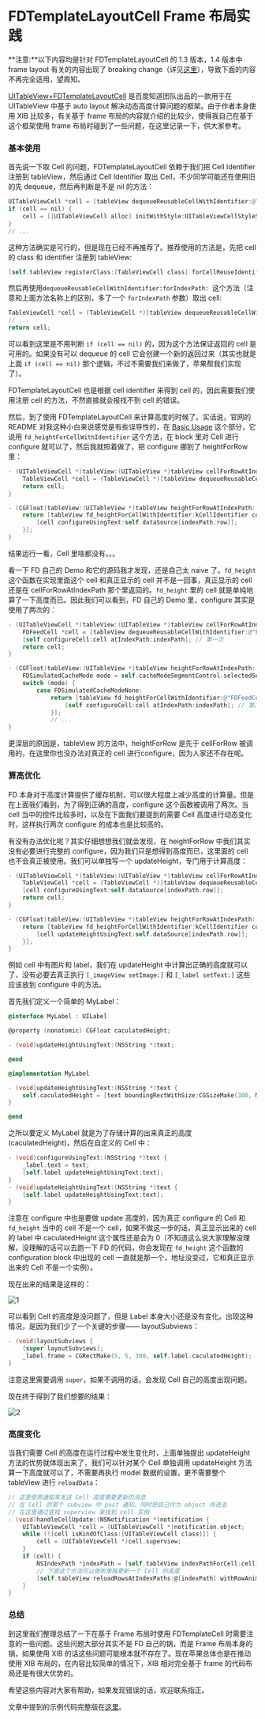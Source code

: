 FDTemplateLayoutCell Frame 布局实践
==================================

**注意:**以下内容均是针对 FDTemplateLayoutCell 的 1.3 版本，1.4 版本中 frame layout 有关的内容出现了 breaking change（详见[这里](https://github.com/forkingdog/UITableView-FDTemplateLayoutCell/issues/154)），导致下面的内容不再完全适用，望周知。

[UITableView+FDTemplateLayoutCell](https://github.com/forkingdog/UITableView-FDTemplateLayoutCell) 是百度知道团队出品的一款用于在 UITableView 中基于 auto layout 解决动态高度计算问题的框架。由于作者本身使用 XIB 比较多，有关基于 frame 布局的内容就介绍的比较少，使得我自己在基于这个框架使用 frame 布局时碰到了一些问题，在这里记录一下，供大家参考。

### 基本使用

首先说一下取 Cell 的问题，FDTemplateLayoutCell 依赖于我们把 Cell Identifier 注册到 tableView，然后通过 Cell Identifier 取出 Cell，不少同学可能还在使用旧的先 dequeue，然后再判断是不是 nil 的方法：

```objectivec
UITableViewCell *cell = [tableView dequeueReusableCellWithIdentifier:@"MyIdentifier"];
if (cell == nil) {
    cell = [[UITableViewCell alloc] initWithStyle:UITableViewCellStyleSubtitle reuseIdentifier:@"MyIdentifier"];
}
// ...
```

这种方法确实是可行的，但是现在已经不再推荐了。推荐使用的方法是，先把 cell 的 class 和 identifier 注册到 tableView:

```objectivec
[self.tableView registerClass:[TableViewCell class] forCellReuseIdentifier:kCellIdentifier];
```

然后再使用`dequeueReusableCellWithIdentifier:forIndexPath:
`这个方法（注意和上面方法名称上的区别，多了一个 `forIndexPath` 参数）取出 cell:

```objectivec
TableViewCell *cell = (TableViewCell *)[tableView dequeueReusableCellWithIdentifier:kCellIdentifier forIndexPath:indexPath];
// ... 
return cell;
```

可以看到这里是不用判断 `if (cell == nil)` 的，因为这个方法保证返回的 cell 是可用的。如果没有可以 dequeue 的 cell 它会创建一个新的返回过来（其实也就是上面 `if (cell == nil)` 那个逻辑，不过不需要我们来做了，苹果帮我们实现了）。

FDTemplateLayoutCell 也是根据 cell identifier 来得到 cell 的，因此需要我们使用注册 cell 的方法，不然直接就会报找不到 cell 的错误。

然后，到了使用 FDTemplateLayoutCell 来计算高度的时候了。实话说，官网的 README 对我这种小白来说感觉是有些误导性的，在 [Basic Usage](https://github.com/forkingdog/UITableView-FDTemplateLayoutCell#basic-usage) 这个部分，它说用 `fd_heightForCellWithIdentifier` 这个方法，在 block 里对 Cell 进行 configure 就可以了，然后我就照着做了，把 configure 挪到了 heightForRow 里：

```objectivec
- (UITableViewCell *)tableView:(UITableView *)tableView cellForRowAtIndexPath:(NSIndexPath *)indexPath {
    TableViewCell *cell = (TableViewCell *)[tableView dequeueReusableCellWithIdentifier:kCellIdentifier forIndexPath:indexPath];
    return cell;
}

- (CGFloat)tableView:(UITableView *)tableView heightForRowAtIndexPath:(NSIndexPath *)indexPath {
    return [tableView fd_heightForCellWithIdentifier:kCellIdentifier configuration:^(TableViewCell *cell){
        [cell configureUsingText:self.dataSource[indexPath.row]];
    }];
}
```

结果运行一看，Cell 里啥都没有。。。

看一下 FD 自己的 Demo 和它的源码我才发现，还是自己太 naive 了。`fd_height` 这个函数在实现里面这个 cell 和真正显示的 cell 并不是一回事，真正显示的 cell 还是在 cellForRowAtIndexPath 那个里返回的。`fd_height` 里的 cell 就是单纯地算了一下高度而已。因此我们可以看到，FD 自己的 Demo 里，configure 其实是使用了两次的：

```objectivec
- (UITableViewCell *)tableView:(UITableView *)tableView cellForRowAtIndexPath:(NSIndexPath *)indexPath {
    FDFeedCell *cell = [tableView dequeueReusableCellWithIdentifier:@"FDFeedCell" forIndexPath:indexPath];
    [self configureCell:cell atIndexPath:indexPath]; // 第一次
    return cell;
}

- (CGFloat)tableView:(UITableView *)tableView heightForRowAtIndexPath:(NSIndexPath *)indexPath {
    FDSimulatedCacheMode mode = self.cacheModeSegmentControl.selectedSegmentIndex;
    switch (mode) {
        case FDSimulatedCacheModeNone:
            return [tableView fd_heightForCellWithIdentifier:@"FDFeedCell" configuration:^(FDFeedCell *cell) {
                [self configureCell:cell atIndexPath:indexPath]; // 第二次
            }];
            // ...
}
```

更深层的原因是，tableView 的方法中，heightForRow 是先于 cellForRow 被调用的，在这里你也没办法对真正的 cell 进行configure，因为人家还不存在呢。

### 算高优化

FD 本身对于高度计算提供了缓存机制，可以很大程度上减少高度的计算量。但是在上面我们看到，为了得到正确的高度，configure 这个函数被调用了两次。当 cell 当中的控件比较多时，以及在下面我们要提到的需要 Cell 高度进行动态变化时，这样执行两次 configure 的成本也是比较高的。

有没有办法优化呢？其实仔细想想我们就会发现，在 heightForRow 中我们其实没有必要进行完整的 configure，因为我们只是想得到高度而已，这里面的 cell 也不会真正被使用。我们可以单独写一个 updateHeight，专门用于计算高度：

```objectivec
- (UITableViewCell *)tableView:(UITableView *)tableView cellForRowAtIndexPath:(NSIndexPath *)indexPath {
    TableViewCell *cell = (TableViewCell *)[tableView dequeueReusableCellWithIdentifier:kCellIdentifier forIndexPath:indexPath];
    [cell configureUsingText:self.dataSource[indexPath.row]];
    return cell;
}

- (CGFloat)tableView:(UITableView *)tableView heightForRowAtIndexPath:(NSIndexPath *)indexPath {
    return [tableView fd_heightForCellWithIdentifier:kCellIdentifier configuration:^(TableViewCell *cell){
        [cell updateHeightUsingText:self.dataSource[indexPath.row]];
    }];
}
```
例如 cell 中有图片和 label，我们在 updateHeight 中计算出正确的高度就可以了，没有必要去真正执行  `[_imageView setImage:]` 和 `[_label setText:]` 这些应该放到 configure 中的方法。

首先我们定义一个简单的 MyLabel：

```objectivec
@interface MyLabel : UILabel

@property (nonatomic) CGFloat caculatedHeight;

- (void)updateHeightUsingText:(NSString *)text;

@end

@implementation MyLabel

- (void)updateHeightUsingText:(NSString *)text {
    self.caculatedHeight = [text boundingRectWithSize:CGSizeMake(300, MAXFLOAT) options:NSStringDrawingUsesLineFragmentOrigin attributes:@{ NSFontAttributeName:[self font]} context:nil].size.height;
}

@end
```

之所以要定义 MyLabel 就是为了存储计算的出来真正的高度(caculatedHeight)，然后在自定义的 Cell 中：


```objectivec
- (void)configureUsingText:(NSString *)text {
    _label.text = text;
    [self.label updateHeightUsingText:text];
}
- (void)updateHeightUsingText:(NSString *)text {
    [self.label updateHeightUsingText:text];
}
```

注意在 configure 中也是要做 update 高度的，因为真正 configure 的 Cell 和 `fd_height` 当中的 cell 不是一个 cell，如果不做这一步的话，真正显示出来的 cell 的 label 中 caculatedHeight 这个属性还是会为 0（不知道这么说大家理解没理解，没理解的话可以去跑一下 FD 的代码，你会发现在 `fd_height` 这个函数的 configuration block 中出现的 cell 一直就是那一个，地址没变过，它和真正显示出来的 Cell 不是一个实例）。

现在出来的结果是这样的：

![1](../img/fd_frame/1.png)

可以看到 Cell 的高度是没问题了，但是 Label 本身大小还是没有变化。出现这种情况，是因为我们少了一个关键的步骤—— layoutSubviews：

```objectivec
- (void)layoutSubviews {
    [super layoutSubviews];
    _label.frame = CGRectMake(5, 5, 300, self.label.caculatedHeight);
}
```

注意这里需要调用 `super`，如果不调用的话，会发现 Cell 自己的高度出现问题。

现在终于得到了我们想要的结果：

![2](../img/fd_frame/2.png)


### 高度变化

当我们需要 Cell 的高度在运行过程中发生变化时，上面单独提出 updateHeight 方法的优势就体现出来了，我们可以针对某个 Cell 单独调用 updateHeight 方法算一下高度就可以了，不需要再执行 model 数据的设置，更不需要整个 tableView 进行 `reloadData`：

```objectivec
// 这里使用通知来发送 Cell 高度需要更新的消息
// 在 Cell 的某个 subview 中 post 通知，同时把自己作为 object 传进去
// 在这里通过查找 superview 来找到 cell 实例 
- (void)handleCellUpdate:(NSNotification *)notification {
    UITableViewCell *cell = (UITableViewCell *)notification.object;
    while (![cell isKindOfClass:[UITableViewCell class]]) {
        cell = (UITableViewCell *)cell.superview;
    }
    if (cell) {
        NSIndexPath *indexPath = [self.tableView indexPathForCell:cell];
        // 下面这个方法可以做到单独更新一个 Cell 的高度
        [self.tableView reloadRowsAtIndexPaths:@[indexPath] withRowAnimation:UITableViewRowAnimationNone]; 
    }
}
```

### 总结

到这里我们整理总结了一下在基于 Frame 布局时使用 FDTemplateCell 时需要注意的一些问题。这些问题大部分其实不是 FD 自己的锅，而是 Frame 布局本身的锅，如果使用 XIB 的话这些问题可能根本就不存在了。现在苹果总体也是在推动使用 XIB 布局的，在内容比较简单的情况下，XIB 相对完全基于 frame 的代码布局还是有很大优势的。 

希望这些内容对大家有帮助，如果发现错误的话，欢迎联系指正。

文章中提到的示例代码完整版在[这里](https://github.com/skyline75489/FDTemplateCell-Frame-Example)。